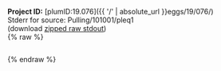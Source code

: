 **Project ID:** [plumID:19.076]({{ '/' | absolute_url }}eggs/19/076/)  
Stderr for source:  Pulling/101001/pleq1   
(download [zipped raw stdout](pleq1.plumed_master.stdout.txt.zip))  
{% raw %}
<pre>
</pre>
{% endraw %}
